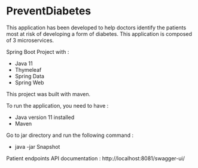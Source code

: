 # PreventDiabetes
This application has been developed to help doctors identify the patients most at risk of developing a form of diabetes.
This application is composed of 3 microservices.

Spring Boot Project with :

 - Java 11
 - Thymeleaf
 - Spring Data
 - Spring Web

This project was built with maven.

To run the application, you need to have :

 - Java version 11 installed
 - Maven

Go to jar directory and run the following command :
 - java -jar Snapshot
 
 Patient endpoints API documentation : http://localhost:8081/swagger-ui/

